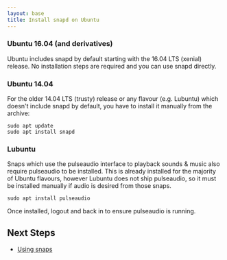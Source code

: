 ```yaml
---
layout: base
title: Install snapd on Ubuntu
---
```


### Ubuntu 16.04 (and derivatives)

Ubuntu includes snapd by default starting with the 16.04 LTS (xenial) release. No installation steps are required and you can use snapd directly.

### Ubuntu 14.04

For the older 14.04 LTS (trusty) release or any flavour (e.g. Lubuntu) which doesn't
include snapd by default, you have to install it manually from the archive:

```
sudo apt update
sudo apt install snapd
```

### Lubuntu

Snaps which use the pulseaudio interface to playback sounds & music also require pulseaudio to be installed. This is already installed for the majority of Ubuntu flavours, however Lubuntu does not ship pulseaudio, so it must be installed manually if audio is desired from those snaps.

```
sudo apt install pulseaudio
```
Once installed, logout and back in to ensure pulseaudio is running.

## Next Steps

 * [Using snaps](usage)

